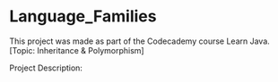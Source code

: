 # Language_Families

This project was made as part of the Codecademy course Learn Java. [Topic: Inheritance & Polymorphism]

Project Description:

